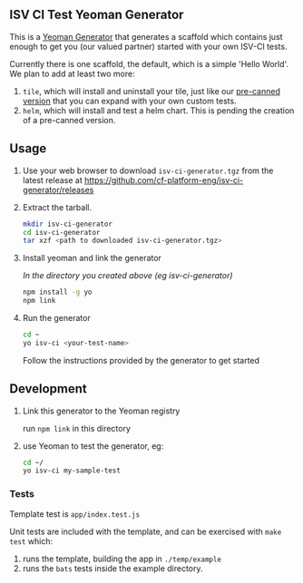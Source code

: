 ## ISV CI Test Yeoman Generator

This is a [Yeoman Generator](https://yeoman.io/) that generates a scaffold which contains just enough
to get you (our valued partner) started with your own ISV-CI tests.

Currently there is one scaffold, the default, which is a simple 'Hello World'. We plan to add at least two
more:
1. `tile`, which will install and uninstall your tile, just like our [pre-canned version](https://github.com/cf-platform-eng/isv-ci-toolkit/tree/master/tests/install-uninstall-pas-tile)
  that you can expand with your own custom tests.
1. `helm`, which will install and test a helm chart. This is pending the creation of a pre-canned version. 

## Usage

1. Use your web browser to download `isv-ci-generator.tgz` from the latest release at https://github.com/cf-platform-eng/isv-ci-generator/releases

2. Extract the tarball.
    ```bash
    mkdir isv-ci-generator
    cd isv-ci-generator
    tar xzf <path to downloaded isv-ci-generator.tgz>
    ```

3. Install yeoman and link the generator

    *In the directory you created above (eg isv-ci-generator)*

    ```bash
    npm install -g yo
    npm link
    ```

4. Run the generator

    ```bash
    cd ~
    yo isv-ci <your-test-name>
    ```
    
    Follow the instructions provided by the generator to get started

## Development

1. Link this generator to the Yeoman registry

     run `npm link` in this directory
     
2. use Yeoman to test the generator, eg:
    ```bash
    cd ~/
    yo isv-ci my-sample-test
    ```
 
### Tests

Template test is `app/index.test.js`

Unit tests are included with the template, and can be exercised with `make test` which:
  1. runs the template, building the app in `./temp/example`
  1. runs the `bats` tests inside the example directory.